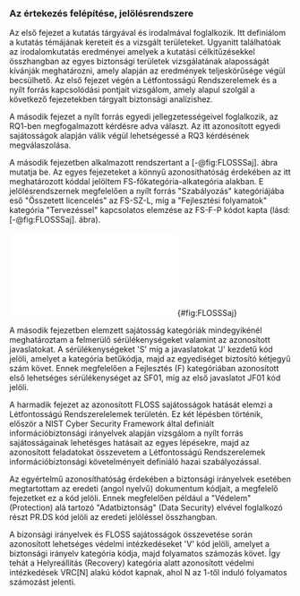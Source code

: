 ### Az értekezés felépítése, jelölésrendszere

Az első fejezet a kutatás tárgyával és irodalmával foglalkozik. Itt definiálom a kutatás témájának kereteit és a vizsgált területeket. Ugyanitt találhatóak az irodalomkutatás eredményei amelyek a kutatási célkitűzésekkel összhangban az egyes biztonsági területek vizsgálatának alaposságát kívánják meghatározni, amely alapján az eredmények teljeskörűsége végül becsülhető. Az első fejezet végén a Létfontosságú Rendszerelemek és a nyílt forrás kapcsolódási pontjait vizsgálom, amely alapul szolgál a következő fejezetekben tárgyalt biztonsági analízishez.

A második fejezet a nyílt forrás egyedi jellegzetességeivel foglalkozik, az RQ1-ben megfogalmazott kérdésre adva választ. Az itt azonosított egyedi sajátosságok alapján válik végül lehetségessé a RQ3 kérdésének megválaszolása.

A második fejezetben alkalmazott rendszertant a [-@fig:FLOSSSaj]. ábra mutatja be. Az egyes fejezeteket a könnyű azonosíthatóság érdekében az itt meghatározott kóddal jelöltem FS-főkategória-alkategória alakban. E jelölésrendszernek megfelelően a nyílt forrás "Szabályozás" kategóriájába eső "Összetett licencelés" az FS-SZ-L, míg a "Fejlesztési folyamatok" kategória "Tervezéssel" kapcsolatos elemzése az FS-F-P kódot kapta (lásd: [-@fig:FLOSSSaj]. ábra).

![A nyílt forrás sajátosságainak rendszertana (szerkesztette a szerző)](ábrák/FLOSS-jellegzetességek.pdf){#fig:FLOSSSaj}

A második fejezetben elemzett sajátosság kategóriák mindegyikénél meghatároztam a felmerülő sérülékenységeket valamint az azonosított javaslatokat. A sérülékenységeket 'S' míg a javaslatokat 'J' kezdetű kód jelöli, amelyet a kategória betűkódja, majd az egyediséget biztosító kétjegyű szám követ. Ennek megfelelően a Fejlesztés (F) kategóriában azonosított első lehetséges sérülékenységet az SF01, míg az első javaslatot JF01 kód jelöli.

A harmadik fejezet az azonosított FLOSS sajátosságok hatását elemzi a Létfontosságú Rendszerelelemek területén. Ez két lépésben történik, először a NIST Cyber Security Framework által definiált információbiztonsági irányelvek alapján vizsgálom a nyílt forrás sajátosságainak lehetésges hatásait az egyes lépésekre, majd az azonosított feladatokat összevetem a Létfontosságú Rendszerelemek információbiztonsági követelményeit definiáló hazai szabályozással.

Az egyértelmű azonosíthatóság érdekében a biztonsági irányelvek esetében megtartottam az eredeti (angol nyelvű) dokumentum kódjait, a megfelelő fejezetket ez a kód jelöli. Ennek megfelelően például a "Védelem" (Protection) alá tartozó "Adatbiztonság" (Data Security) elvével foglalkozó részt PR.DS kód jelöli az eredeti jelöléssel összhangban.

A bizonsági irányelvek és FLOSS sajátosságok összevetése során azonosított lehetséges védelmi intézkedéseket 'V' kód jelöli, amelyet a biztonsági irányelv kategória kódja, majd folyamatos számozás követ. Így tehát a Helyreállítás (Recovery) kategória alatt azonosított védelmi intézkedések VRC\[N\] alakú kódot kapnak, ahol N az 1-től induló folyamatos számozást jelenti.

